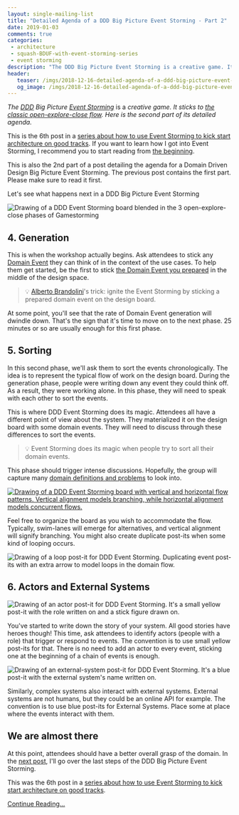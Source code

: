```yaml
---
layout: single-mailing-list
title: "Detailed Agenda of a DDD Big Picture Event Storming - Part 2"
date: 2019-01-03
comments: true
categories:
 - architecture
 - squash-BDUF-with-event-storming-series
 - event storming
description: "The DDD Big Picture Event Storming is a creative game. It sticks to the classic open-explore-close flow. Here is the second part of its detailed agenda. This post goes over the generation of Domain Events, their collective sorting and the addition of actors and external systems to the picture."
header:
   teaser: /imgs/2018-12-16-detailed-agenda-of-a-ddd-big-picture-event-storming-part-2/event-storming-3-phases-game-teaser.jpeg
   og_image: /imgs/2018-12-16-detailed-agenda-of-a-ddd-big-picture-event-storming-part-2/event-storming-3-phases-game-og.jpeg
---
```

_The_ [_DDD_](https://en.wikipedia.org/wiki/Domain-driven_design) _Big Picture_ [_Event Storming_](https://www.eventstorming.com/) is a _creative game. It sticks to [the classic open-explore-close flow](https://gamestorming.com/). Here is the second part of its detailed agenda._

This is the 6th post in a [series about how to use Event Storming to kick start architecture on good tracks](/categories/#squash-bduf-with-event-storming-series). If you want to learn how I got into Event Storming, I recommend you to start reading from [the beginning](/misadventures-with-big-design-up-front/).

This is also the 2nd part of a post detailing the agenda for a Domain Driven Design Big Picture Event Storming. The previous post contains the first part. Please make sure to read it first.

Let's see what happens next in a DDD Big Picture Event Storming

![Drawing of a DDD Event Storming board blended in the 3 open-explore-close phases of Gamestorming]({{site.url}}/imgs/2018-12-16-detailed-agenda-of-a-ddd-big-picture-event-storming-part-2/event-storming-3-phases-game.jpeg)

## 4. Generation


This is when the workshop actually begins. Ask attendees to stick any [Domain Event](https://martinfowler.com/eaaDev/DomainEvent.html) they can think of in the context of the use cases. To help them get started, be the first to stick [the Domain Event you prepared](/how-to-prepare-a-ddd-big-picture-event-storming-workshop/) in the middle of the design space.

> 💡 [Alberto Brandolini](https://twitter.com/ziobrando)'s trick: ignite the Event Storming by sticking a prepared domain event on the design board.

At some point, you'll see that the rate of Domain Event generation will dwindle down. That's the sign that it's time to move on to the next phase. 25 minutes or so are usually enough for this first phase.

## 5. Sorting

In this second phase, we'll ask them to sort the events chronologically. The idea is to represent the typical flow of work on the design board. During the generation phase, people were writing down any event they could think off. As a result, they were working alone. In this phase, they will need to speak with each other to sort the events.

This is where DDD Event Storming does its magic. Attendees all have a different point of view about the system. They materialized it on the design board with some domain events. They will need to discuss through these differences to sort the events.

> 💡 Event Storming does its magic when people try to sort all their domain events.

This phase should trigger intense discussions. Hopefully, the group will capture many [domain definitions and problems](/detailed-agenda-of-a-ddd-big-picture-event-storming-part-1/) to look into.

[![Drawing of a DDD Event Storming board with vertical and horizontal flow patterns. Vertical alignment models branching, while horizontal alignment models concurrent flows.]({{site.url}}/imgs/2018-12-16-detailed-agenda-of-a-ddd-big-picture-event-storming-part-2/flow-patterns-small.jpeg)]({{site.url}}/imgs/2018-12-16-detailed-agenda-of-a-ddd-big-picture-event-storming-part-2/flow-patterns.jpeg)

Feel free to organize the board as you wish to accommodate the flow. Typically, swim-lanes will emerge for alternatives, and vertical alignment will signify branching. You might also create duplicate post-its when some kind of looping occurs.

![Drawing of a loop post-it for DDD Event Storming. Duplicating event post-its with an extra arrow to model loops in the domain flow.]({{site.url}}/imgs/2018-12-16-detailed-agenda-of-a-ddd-big-picture-event-storming-part-2/loop-post-it.png)

## 6. Actors and External Systems

![Drawing of an actor post-it for DDD Event Storming. It's a small yellow post-it with the role written on and a stick figure drawn on.]({{site.url}}/imgs/2018-12-16-detailed-agenda-of-a-ddd-big-picture-event-storming-part-2/actor-post-it.png)

You've started to write down the story of your system. All good stories have heroes though! This time, ask attendees to identify actors (people with a role) that trigger or respond to events. The convention is to use small yellow post-its for that. There is no need to add an actor to every event, sticking one at the beginning of a chain of events is enough.

![Drawing of an external-system post-it for DDD Event Storming. It's a blue post-it with the external system's name written on.]({{site.url}}/imgs/2018-12-16-detailed-agenda-of-a-ddd-big-picture-event-storming-part-2/external-system-post-it.png)

Similarly, complex systems also interact with external systems. External systems are not humans, but they could be an online API for example. The convention is to use blue post-its for External Systems. Place some at place where the events interact with them.

## We are almost there

At this point, attendees should have a better overall grasp of the domain. In the [next post](/detailed-agenda-of-a-ddd-big-picture-event-storming-part-3/), I'll go over the last steps of the DDD Big Picture Event Storming.

This was the 6th post in a [series about how to use Event Storming to kick start architecture on good tracks](/categories/#squash-bduf-with-event-storming-series).

[Continue Reading...](/detailed-agenda-of-a-ddd-big-picture-event-storming-part-3/)

